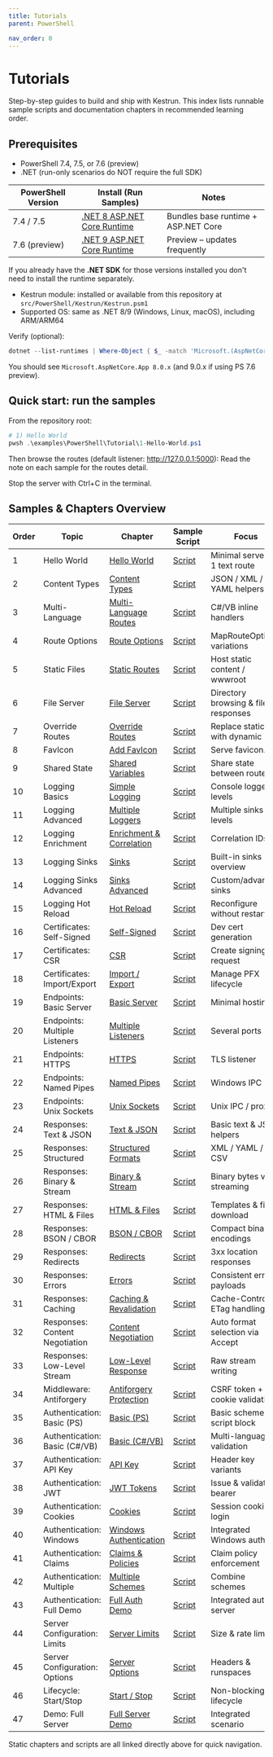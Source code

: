 ```yaml
---
title: Tutorials
parent: PowerShell

nav_order: 0
---
```


# Tutorials

Step-by-step guides to build and ship with Kestrun. This index lists runnable sample scripts and documentation chapters in recommended learning order.

## Prerequisites

- PowerShell 7.4, 7.5, or 7.6 (preview)
- .NET (run-only scenarios do NOT require the full SDK)

| PowerShell Version | Install (Run Samples) | Notes |
|--------------------|-----------------------|-------|
| 7.4 / 7.5 | [.NET 8 ASP.NET Core Runtime](https://dotnet.microsoft.com/download/dotnet/8.0) | Bundles base runtime + ASP.NET Core |
| 7.6 (preview) | [.NET 9 ASP.NET Core Runtime](https://dotnet.microsoft.com/download/dotnet/9.0) | Preview – updates frequently |

If you already have the **.NET SDK** for those versions installed you don't need to install the runtime separately.

- Kestrun module: installed or available from this repository at `src/PowerShell/Kestrun/Kestrun.psm1`
- Supported OS: same as .NET 8/9 (Windows, Linux, macOS), including ARM/ARM64

Verify (optional):

```powershell
dotnet --list-runtimes | Where-Object { $_ -match 'Microsoft.(AspNetCore|NETCore).App' }
```

You should see `Microsoft.AspNetCore.App 8.0.x` (and 9.0.x if using PS 7.6 preview).

## Quick start: run the samples

From the repository root:

```powershell
# 1) Hello World
pwsh .\examples\PowerShell\Tutorial\1-Hello-World.ps1
```

Then browse the routes (default listener: <http://127.0.0.1:5000>):
Read the note on each sample for the routes detail.

Stop the server with Ctrl+C in the terminal.

## Samples & Chapters Overview

| Order | Topic                         | Chapter                                   | Sample Script                   | Focus                               |
| ----- | ----------------------------- | ----------------------------------------- | ------------------------------- | ----------------------------------- |
| 1     | Hello World                   | [Hello World][ch-hello]                   | [Script][sc-hello]              | Minimal server + 1 text route       |
| 2     | Content Types                 | [Content Types][ch-content]               | [Script][sc-content]            | JSON / XML / YAML helpers           |
| 3     | Multi-Language                | [Multi-Language Routes][ch-multilang]     | [Script][sc-multilang]          | C#/VB inline handlers               |
| 4     | Route Options                 | [Route Options][ch-routeopts]             | [Script][sc-routeopts]          | MapRouteOptions variations          |
| 5     | Static Files                  | [Static Routes][ch-static]                | [Script][sc-static]             | Host static content / wwwroot       |
| 6     | File Server                   | [File Server][ch-fileserver]              | [Script][sc-fileserver]         | Directory browsing & file responses |
| 7     | Override Routes               | [Override Routes][ch-override]            | [Script][sc-override]           | Replace static with dynamic         |
| 8     | FavIcon                       | [Add FavIcon][ch-favicon]                 | [Script][sc-favicon]            | Serve favicon.ico                   |
| 9     | Shared State                  | [Shared Variables][ch-shared]             | [Script][sc-shared]             | Share state between routes          |
| 10    | Logging Basics                | [Simple Logging][ch-log-basic]            | [Script][sc-log-basic]          | Console logger, levels              |
| 11    | Logging Advanced              | [Multiple Loggers][ch-log-adv]            | [Script][sc-log-adv]            | Multiple sinks & levels             |
| 12    | Logging Enrichment            | [Enrichment & Correlation][ch-log-enr]    | [Script][sc-log-enr]            | Correlation IDs                     |
| 13    | Logging Sinks                 | [Sinks][ch-log-sinks]                     | [Script][sc-log-sinks]          | Built-in sinks overview             |
| 14    | Logging Sinks Advanced        | [Sinks Advanced][ch-log-sinks-adv]        | [Script][sc-log-sinks-adv]      | Custom/advanced sinks               |
| 15    | Logging Hot Reload            | [Hot Reload][ch-log-reload]               | [Script][sc-log-reload]         | Reconfigure without restart         |
| 16    | Certificates: Self-Signed     | [Self-Signed][ch-cert-self]               | [Script][sc-cert-self]          | Dev cert generation                 |
| 17    | Certificates: CSR             | [CSR][ch-cert-csr]                        | [Script][sc-cert-csr]           | Create signing request              |
| 18    | Certificates: Import/Export   | [Import / Export][ch-cert-imp-exp]        | [Script][sc-cert-imp-exp]       | Manage PFX lifecycle                |
| 19    | Endpoints: Basic Server       | [Basic Server][ch-end-basic]              | [Script][sc-end-basic]          | Minimal hosting                     |
| 20    | Endpoints: Multiple Listeners | [Multiple Listeners][ch-end-multi]        | [Script][sc-end-multi]          | Several ports                       |
| 21    | Endpoints: HTTPS              | [HTTPS][ch-end-https]                     | [Script][sc-end-https]          | TLS listener                        |
| 22    | Endpoints: Named Pipes        | [Named Pipes][ch-end-pipes]               | [Script][sc-end-pipes]          | Windows IPC                         |
| 23    | Endpoints: Unix Sockets       | [Unix Sockets][ch-end-unix]               | [Script][sc-end-unix]           | Unix IPC / proxy                    |
| 24    | Responses: Text & JSON        | [Text & JSON][ch-resp-text-json]          | [Script][sc-resp-1]             | Basic text & JSON helpers           |
| 25    | Responses: Structured         | [Structured Formats][ch-resp-structured]  | [Script][sc-resp-2]             | XML / YAML / CSV                    |
| 26    | Responses: Binary & Stream    | [Binary & Stream][ch-resp-binary]         | [Script][sc-resp-3]             | Binary bytes vs streaming           |
| 27    | Responses: HTML & Files       | [HTML & Files][ch-resp-html]              | [Script][sc-resp-4]             | Templates & file download           |
| 28    | Responses: BSON / CBOR        | [BSON / CBOR][ch-resp-special]            | [Script][sc-resp-5]             | Compact binary encodings            |
| 29    | Responses: Redirects          | [Redirects][ch-resp-redirects]            | [Script][sc-resp-6]             | 3xx location responses              |
| 30    | Responses: Errors             | [Errors][ch-resp-errors]                  | [Script][sc-resp-7]             | Consistent error payloads           |
| 31    | Responses: Caching            | [Caching & Revalidation][ch-resp-caching] | [Script][sc-resp-8]             | Cache-Control & ETag handling       |
| 32    | Responses: Content Negotiation| [Content Negotiation][ch-resp-negotiation]| [Script][sc-resp-9]             | Auto format selection via Accept   |
| 33    | Responses: Low-Level Stream   | [Low-Level Response][ch-resp-lowlevel]    | [Script][sc-resp-10]            | Raw stream writing                  |
| 34    | Middleware: Antiforgery       | [Antiforgery Protection][ch-mw-antiforgery] | [Script][sc-mw-antiforgery]   | CSRF token + cookie validation      |
| 35    | Authentication: Basic (PS)    | [Basic (PS)][ch-auth-basic-ps]            | [Script][sc-auth-basic-ps]      | Basic scheme script block           |
| 36    | Authentication: Basic (C#/VB) | [Basic (C#/VB)][ch-auth-basic-multi]      | [Script][sc-auth-basic-multi]   | Multi-language validation           |
| 37    | Authentication: API Key       | [API Key][ch-auth-apikey]                 | [Script][sc-auth-apikey]        | Header key variants                 |
| 38    | Authentication: JWT           | [JWT Tokens][ch-auth-jwt]                 | [Script][sc-auth-jwt]           | Issue & validate bearer             |
| 39    | Authentication: Cookies       | [Cookies][ch-auth-cookies]                | [Script][sc-auth-cookies]       | Session cookie login                |
| 40    | Authentication: Windows       | [Windows Authentication][ch-auth-windows] | [Script][sc-auth-windows]       | Integrated Windows auth             |
| 41    | Authentication: Claims        | [Claims & Policies][ch-auth-claims]       | [Script][sc-auth-claims]        | Claim policy enforcement            |
| 42    | Authentication: Multiple      | [Multiple Schemes][ch-auth-multi-schemes] | [Script][sc-auth-multi-schemes] | Combine schemes                     |
| 43    | Authentication: Full Demo     | [Full Auth Demo][ch-auth-full]            | [Script][sc-auth-full]          | Integrated auth server              |
| 44    | Server Configuration: Limits  | [Server Limits][ch-scfg-limits]           | [Script][sc-scfg-limits]        | Size & rate limits                  |
| 45    | Server Configuration: Options | [Server Options][ch-scfg-options]         | [Script][sc-scfg-options]       | Headers & runspaces                 |
| 46    | Lifecycle: Start/Stop         | [Start / Stop][ch-life-startstop]         | [Script][sc-life-startstop]     | Non-blocking lifecycle              |
| 47    | Demo: Full Server             | [Full Server Demo][ch-demo-full]          | [Script][sc-demo-full]          | Integrated scenario                 |

Static chapters and scripts are all linked directly above for quick navigation.

[ch-hello]: ./1.introduction/index
[ch-content]: ./2.routes/1.Multiple-Content-Types
[ch-multilang]: ./2.routes/2.Multi-Language-Routes
[ch-routeopts]: ./2.routes/4.Route-Options
[ch-static]: ./3.static/1.Static-Routes
[ch-fileserver]: ./3.static/2.File-Server
[ch-override]: ./3.static/3.Static-Override-Routes
[ch-favicon]: ./3.static/4.Favicon
[ch-shared]: ./4.variable/1.Shared-Variables
[ch-log-basic]: ./5.logging/1.Simple-Logging
[ch-log-adv]: ./5.logging/2.Multiple-Loggers-Levels
[ch-log-enr]: ./5.logging/3.Enrichment-Correlation-IDs
[ch-log-sinks]: ./5.logging/4.Sinks
[ch-log-sinks-adv]: ./5.logging/5.Sinks-Advanced
[ch-log-reload]: ./5.logging/6.Hot-Reload
[ch-cert-self]: ./6.certificates/1.Self-Signed
[ch-cert-csr]: ./6.certificates/2.CSR
[ch-cert-imp-exp]: ./6.certificates/3.Import-Export-Validate
[ch-end-basic]: ./7.endpoints/1.Basic-Server
[ch-end-multi]: ./7.endpoints/2.Multiple-Listeners
[ch-end-https]: ./7.endpoints/3.Https
[ch-end-pipes]: ./7.endpoints/4.Named-Pipes
[ch-end-unix]: ./7.endpoints/5.Unix-Sockets
[ch-auth-basic-ps]: ./8.authentication/1.Basic-PS
[ch-auth-basic-multi]: ./8.authentication/2.Basic-MultiLang
[ch-auth-apikey]: ./8.authentication/3.Api-Key
[ch-auth-jwt]: ./8.authentication/4.Jwt
[ch-auth-cookies]: ./8.authentication/5.Cookies
[ch-auth-windows]: ./8.authentication/6.Windows-Authentication
[ch-auth-claims]: ./8.authentication/7.Claims-Policies
[ch-auth-multi-schemes]: ./8.authentication/8.Multiple-Schemes
[ch-auth-full]: ./8.authentication/9.Full-Demo
[ch-resp-text-json]: ./9.Responses/1.Basic-Text-Json
[ch-resp-structured]: ./9.Responses/2.Structured-Xml-Yaml-Csv
[ch-resp-binary]: ./9.Responses/3.Binary-Stream
[ch-resp-html]: ./9.Responses/4.Html-Templates-Files
[ch-resp-special]: ./9.Responses/5.Special-Bson-Cbor
[ch-resp-redirects]: ./9.Responses/6.Redirects
[ch-resp-errors]: ./9.Responses/7.Errors
[ch-resp-caching]: ./9.Responses/8.Caching
[ch-resp-negotiation]: ./9.Responses/9.Content-Negotiation
[ch-resp-lowlevel]: ./9.Responses/10.Low-Level-Response
[ch-mw-antiforgery]: ./10.middleware/1.Antiforgery
[ch-scfg-limits]: ./13.server-configuration/1.Server-Limits
[ch-scfg-options]: ./13.server-configuration/2.Server-Options
[ch-life-startstop]: ./14.lifecycle/1.Start-Stop
[ch-demo-full]: ./15.demos/1.Full-Demo
[sc-hello]: /pwsh/tutorial/examples/1.1-Hello-World.ps1
[sc-content]: /pwsh/tutorial/examples/2.1-Multiple-Content-Types.ps1
[sc-multilang]: /pwsh/tutorial/examples/2.2-Multi-Language-Routes.ps1
[sc-routeopts]: /pwsh/tutorial/examples/2.4-Route-Options.ps1
[sc-static]: /pwsh/tutorial/examples/3.1-Static-Routes.ps1
[sc-fileserver]: /pwsh/tutorial/examples/3.2-File-Server.ps1
[sc-override]: /pwsh/tutorial/examples/3.3-Static-OverrideRoutes.ps1
[sc-favicon]: /pwsh/tutorial/examples/3.4-Add-FavIcon.ps1
[sc-shared]: /pwsh/tutorial/examples/4.1-Shared-Variables.ps1
[sc-log-basic]: /pwsh/tutorial/examples/5.1-Simple-Logging.ps1
[sc-log-adv]: /pwsh/tutorial/examples/5.2-Multiple-Loggers-Levels.ps1
[sc-log-enr]: /pwsh/tutorial/examples/5.3-Enrichment-Correlation-IDs.ps1
[sc-log-sinks]: /pwsh/tutorial/examples/5.4-Sinks.ps1
[sc-log-sinks-adv]: /pwsh/tutorial/examples/5.5-Sinks-Advanced.ps1
[sc-log-reload]: /pwsh/tutorial/examples/5.6-Hot-Reload.ps1
[sc-cert-self]: /pwsh/tutorial/examples/6.1-Cert-SelfSigned.ps1
[sc-cert-csr]: /pwsh/tutorial/examples/6.2-Cert-CSR.ps1
[sc-cert-imp-exp]: /pwsh/tutorial/examples/6.3-Cert-Import-Export.ps1
[sc-end-basic]: /pwsh/tutorial/examples/7.1-Basic-Server.ps1
[sc-end-multi]: /pwsh/tutorial/examples/7.2-Multiple-Listeners.ps1
[sc-end-https]: /pwsh/tutorial/examples/7.3-Https.ps1
[sc-end-pipes]: /pwsh/tutorial/examples/7.4-Named-Pipes.ps1
[sc-end-unix]: /pwsh/tutorial/examples/7.5-Unix-Sockets.ps1
[sc-auth-basic-ps]: /pwsh/tutorial/examples/8.1-Basic-PS.ps1
[sc-auth-basic-multi]: /pwsh/tutorial/examples/8.2-Basic-MultiLang.ps1
[sc-auth-apikey]: /pwsh/tutorial/examples/8.3-Api-Key.ps1
[sc-auth-jwt]: /pwsh/tutorial/examples/8.4-Jwt.ps1
[sc-auth-cookies]: /pwsh/tutorial/examples/8.5-Cookies.ps1
[sc-auth-windows]: /pwsh/tutorial/examples/8.6-Windows-Authentication.ps1
[sc-auth-claims]: /pwsh/tutorial/examples/8.7-Claims-Policies.ps1
[sc-auth-multi-schemes]: /pwsh/tutorial/examples/8.8-Multiple-Schemes.ps1
[sc-auth-full]: /pwsh/tutorial/examples/8.9-Full-Demo.ps1
[sc-resp-1]: /pwsh/tutorial/examples/9.1-Text-Json.ps1
[sc-resp-2]: /pwsh/tutorial/examples/9.2-Structured-Xml-Yaml-Csv.ps1
[sc-resp-3]: /pwsh/tutorial/examples/9.3-Binary-Stream.ps1
[sc-resp-4]: /pwsh/tutorial/examples/9.4-Html-Files.ps1
[sc-resp-5]: /pwsh/tutorial/examples/9.5-Bson-Cbor.ps1
[sc-resp-6]: /pwsh/tutorial/examples/9.6-Redirects.ps1
[sc-resp-7]: /pwsh/tutorial/examples/9.7-Errors.ps1
[sc-resp-8]: /pwsh/tutorial/examples/9.8-Caching.ps1
[sc-resp-9]: /pwsh/tutorial/examples/9.9-Content-Negotiation.ps1
[sc-resp-10]: /pwsh/tutorial/examples/9.10-Low-Level-Response.ps1
[sc-mw-antiforgery]: /pwsh/tutorial/examples/10.1-Antiforgery.ps1
[sc-scfg-limits]: /pwsh/tutorial/examples/13.1-Server-Limits.ps1
[sc-scfg-options]: /pwsh/tutorial/examples/13.2-Server-Options.ps1
[sc-life-startstop]: /pwsh/tutorial/examples/15.1-Start-Stop.ps1
[sc-demo-full]: /pwsh/tutorial/examples/14.1-Full-Demo.ps1
